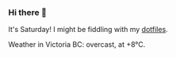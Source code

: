 ### Hi there :wave:

It's Saturday! I might be fiddling with my [dotfiles](https://github.com/bewuethr/dotfiles).

Weather in Victoria BC: overcast, at +8°C.
